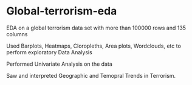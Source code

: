 # Global-terrorism-eda
EDA on a global terrorism data set with more than 100000 rows and 135 columns

Used Barplots, Heatmaps, Cloropleths, Area plots, Wordclouds, etc to perform exploratory Data Analysis

Performed Univariate Analysis on the data

Saw and interpreted Geographic and Temopral Trends in Terrorism.
